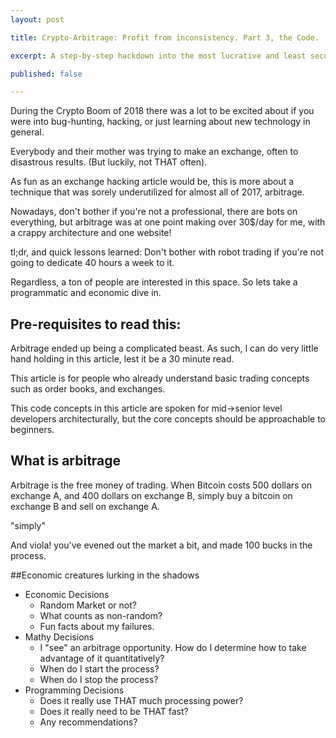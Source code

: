 ```yaml
---
layout: post

title: Crypto-Arbitrage: Profit from inconsistency. Part 3, the Code.

excerpt: A step-by-step hackdown into the most lucrative and least secured sites we've ever seen.

published: false

---
```

During the Crypto Boom of 2018 there was a lot to be excited about if you were into bug-hunting, hacking, or just learning about new technology in general.

Everybody and their mother was trying to make an exchange, often to disastrous results. (But luckily, not THAT often).

As fun as an exchange hacking article would be, this is more about a technique that was sorely underutilized for almost all of 2017, arbitrage.

Nowadays, don't bother if you're not a professional, there are bots on everything, but arbitrage was at one point making over 30$/day for me, with a crappy architecture and one website!

tl;dr, and quick lessons learned: Don't bother with robot trading if you're not going to dedicate 40 hours a week to it.

Regardless, a ton of people are interested in this space. So lets take a programmatic and economic dive in.

## Pre-requisites to read this:
Arbitrage ended up being a complicated beast. As such, I can do very little hand holding in this article, lest it be a 30 minute read.

This article is for people who already understand basic trading concepts such as order books, and exchanges.

This code concepts in this article are spoken for mid->senior level developers architecturally, but the core concepts should be approachable to beginners.


## What is arbitrage
Arbitrage is the free money of trading. When Bitcoin costs 500 dollars on exchange A, and 400 dollars on exchange B, simply buy a bitcoin on exchange B and sell on exchange A.

"simply"

And viola! you've evened out the market a bit, and made 100 bucks in the process.

##Economic creatures lurking in the shadows

* Economic Decisions
    * Random Market or not?
    * What counts as non-random?
    * Fun facts about my failures.
* Mathy Decisions
    * I "see" an arbitrage opportunity. How do I determine how to take advantage of it quantitatively?
    * When do I start the process?
    * When do I stop the process?
* Programming Decisions
    * Does it really use THAT much processing power?
    * Does it really need to be THAT fast?
    * Any recommendations?
    